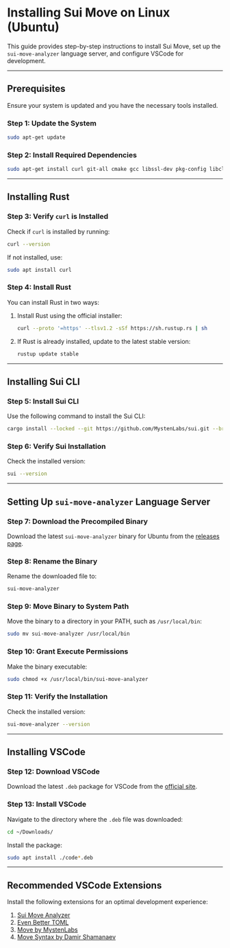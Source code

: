 # Installing Sui Move on Linux (Ubuntu)

This guide provides step-by-step instructions to install Sui Move, set up the `sui-move-analyzer` language server, and configure VSCode for development.

---

## Prerequisites

Ensure your system is updated and you have the necessary tools installed.

### **Step 1: Update the System**
```bash
sudo apt-get update
```

### **Step 2: Install Required Dependencies**
```bash
sudo apt-get install curl git-all cmake gcc libssl-dev pkg-config libclang-dev libpq-dev build-essential
```

---

## Installing Rust

### **Step 3: Verify `curl` is Installed**
Check if `curl` is installed by running:
```bash
curl --version
```
If not installed, use:
```bash
sudo apt install curl
```

### **Step 4: Install Rust**
You can install Rust in two ways:
1. Install Rust using the official installer:
   ```bash
   curl --proto '=https' --tlsv1.2 -sSf https://sh.rustup.rs | sh
   ```
2. If Rust is already installed, update to the latest stable version:
   ```bash
   rustup update stable
   ```

---

## Installing Sui CLI

### **Step 5: Install Sui CLI**
Use the following command to install the Sui CLI:
```bash
cargo install --locked --git https://github.com/MystenLabs/sui.git --branch testnet sui --features tracing
```

### **Step 6: Verify Sui Installation**
Check the installed version:
```bash
sui --version
```

---

## Setting Up `sui-move-analyzer` Language Server

### **Step 7: Download the Precompiled Binary**
Download the latest `sui-move-analyzer` binary for Ubuntu from the [releases page](https://github.com/movebit/sui-move-analyzer/releases/download/v1.1.8/sui-move-analyzer-ubuntu22.04-x86_64-v1.1.8).

### **Step 8: Rename the Binary**
Rename the downloaded file to:
```bash
sui-move-analyzer
```

### **Step 9: Move Binary to System Path**
Move the binary to a directory in your PATH, such as `/usr/local/bin`:
```bash
sudo mv sui-move-analyzer /usr/local/bin
```

### **Step 10: Grant Execute Permissions**
Make the binary executable:
```bash
sudo chmod +x /usr/local/bin/sui-move-analyzer
```

### **Step 11: Verify the Installation**
Check the installed version:
```bash
sui-move-analyzer --version
```

---

## Installing VSCode

### **Step 12: Download VSCode**
Download the latest `.deb` package for VSCode from the [official site](https://code.visualstudio.com/sha/download?build=stable&os=linux-deb-x64).

### **Step 13: Install VSCode**
Navigate to the directory where the `.deb` file was downloaded:
```bash
cd ~/Downloads/
```
Install the package:
```bash
sudo apt install ./code*.deb
```

---

## Recommended VSCode Extensions

Install the following extensions for an optimal development experience:
1. [Sui Move Analyzer](https://marketplace.visualstudio.com/items?itemName=MoveBit.sui-move-analyzer)
2. [Even Better TOML](https://marketplace.visualstudio.com/items?itemName=tamasfe.even-better-toml)
3. [Move by MystenLabs](https://marketplace.visualstudio.com/items?itemName=mysten.move)
4. [Move Syntax by Damir Shamanaev](https://marketplace.visualstudio.com/items?itemName=damirka.move-syntax)
